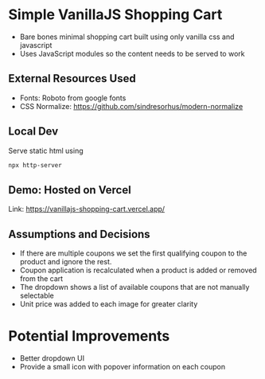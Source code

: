 # Simple VanillaJS Shopping Cart

- Bare bones minimal shopping cart built using only vanilla css and javascript
- Uses JavaScript modules so the content needs to be served to work

## External Resources Used
- Fonts: Roboto from google fonts
- CSS Normalize: https://github.com/sindresorhus/modern-normalize

## Local Dev
Serve static html using

```bash
npx http-server
```

## Demo: Hosted on Vercel
Link: https://vanillajs-shopping-cart.vercel.app/

## Assumptions and Decisions
- If there are multiple coupons we set the first qualifying coupon to the product and ignore the rest. 
- Coupon application is recalculated when a product is added or removed from the cart
- The dropdown shows a list of available coupons that are not manually selectable
- Unit price was added to each image for greater clarity

# Potential Improvements
- Better dropdown UI
- Provide a small icon with popover information on each coupon